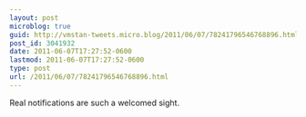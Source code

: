 ```yaml
---
layout: post
microblog: true
guid: http://vmstan-tweets.micro.blog/2011/06/07/78241796546768896.html
post_id: 3041932
date: 2011-06-07T17:27:52-0600
lastmod: 2011-06-07T17:27:52-0600
type: post
url: /2011/06/07/78241796546768896.html
---
```

Real notifications are such a welcomed sight.
